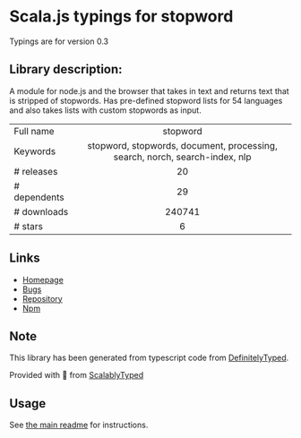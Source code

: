 
# Scala.js typings for stopword

Typings are for version 0.3

## Library description:
A module for node.js and the browser that takes in text and returns text that is stripped of stopwords. Has pre-defined stopword lists for 54 languages and also takes lists with custom stopwords as input.

|                    |                 |
| ------------------ | :-------------: |
| Full name          | stopword |
| Keywords           | stopword, stopwords, document, processing, search, norch, search-index, nlp |
| # releases         | 20 |
| # dependents       | 29 |
| # downloads        | 240741 |
| # stars            | 6 |

## Links
- [Homepage](https://github.com/fergiemcdowall/stopword)
- [Bugs](https://github.com/fergiemcdowall/stopword/issues)
- [Repository](https://github.com/fergiemcdowall/stopword)
- [Npm](https://www.npmjs.com/package/stopword)
    


## Note
This library has been generated from typescript code from [DefinitelyTyped](https://definitelytyped.org).

Provided with :purple_heart: from [ScalablyTyped](https://github.com/oyvindberg/ScalablyTyped)

## Usage
See [the main readme](../../readme.md) for instructions.


